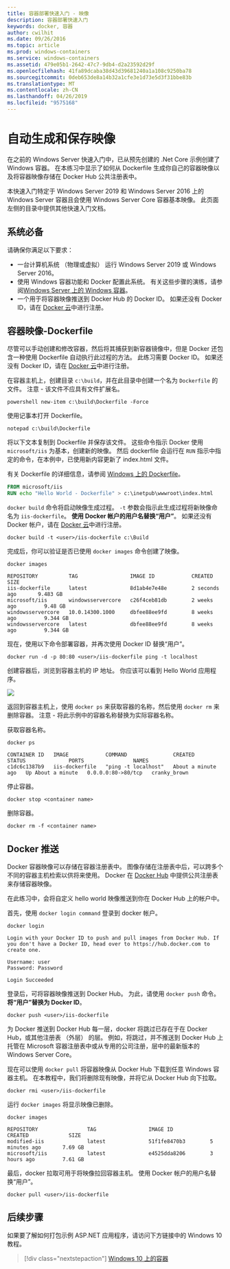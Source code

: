 ```yaml
---
title: 容器部署快速入门 - 映像
description: 容器部署快速入门
keywords: docker, 容器
author: cwilhit
ms.date: 09/26/2016
ms.topic: article
ms.prod: windows-containers
ms.service: windows-containers
ms.assetid: 479e05b1-2642-47c7-9db4-d2a23592d29f
ms.openlocfilehash: 41fa89dcaba38d43d39681240a1a108c9250ba78
ms.sourcegitcommit: 0deb653de8a14b32a1cfe3e1d73e5d3f31bbe83b
ms.translationtype: MT
ms.contentlocale: zh-CN
ms.lasthandoff: 04/26/2019
ms.locfileid: "9575168"
---
```

# <a name="automating-builds-and-saving-images"></a>自动生成和保存映像

在之前的 Windows Server 快速入门中，已从预先创建的 .Net Core 示例创建了 Windows 容器。 在本练习中显示了如何从 Dockerfile 生成你自己的容器映像以及将容器映像存储在 Docker Hub 公共注册表中。

本快速入门特定于 Windows Server 2019 和 Windows Server 2016 上的 Windows Server 容器且会使用 Windows Server Core 容器基本映像。 此页面左侧的目录中提供其他快速入门文档。

## <a name="prerequisites"></a>系统必备

请确保你满足以下要求：

- 一台计算机系统 （物理或虚拟） 运行 Windows Server 2019 或 Windows Server 2016。
- 使用 Windows 容器功能和 Docker 配置此系统。 有关这些步骤的演练，请参阅[Windows Server 上的 Windows 容器](./quick-start-windows-server.md)。
- 一个用于将容器映像推送到 Docker Hub 的 Docker ID。 如果还没有 Docker ID，请在 [Docker 云](https://cloud.docker.com/)中进行注册。

## <a name="container-image---dockerfile"></a>容器映像-Dockerfile

尽管可以手动创建和修改容器，然后将其捕获到新容器镜像中，但是 Docker 还包含一种使用 Dockerfile 自动执行此过程的方法。 此练习需要 Docker ID。 如果还没有 Docker ID，请在 [Docker 云]( https://cloud.docker.com/)中进行注册。

在容器主机上，创建目录 `c:\build`，并在此目录中创建一个名为 `Dockerfile` 的文件。 注意 - 该文件不应具有文件扩展名。

```console
powershell new-item c:\build\Dockerfile -Force
```

使用记事本打开 Dockerfile。

```console
notepad c:\build\Dockerfile
```

将以下文本复制到 Dockerfile 并保存该文件。 这些命令指示 Docker 使用 `microsoft/iis` 为基本，创建新的映像。 然后 dockerfile 会运行在 `RUN` 指示中指定的命令，在本例中，已使用新内容更新了 index.html 文件。

有关 Dockerfile 的详细信息，请参阅 [Windows 上的 Dockerfile](../manage-docker/manage-windows-dockerfile.md)。

```dockerfile
FROM microsoft/iis
RUN echo "Hello World - Dockerfile" > c:\inetpub\wwwroot\index.html
```

`docker build` 命令将启动映像生成过程。 `-t` 参数会指示此生成过程将新映像命名为 `iis-dockerfile`。 **使用 Docker 帐户的用户名替换“用户”**。 如果还没有 Docker 帐户，请在 [Docker 云](https://cloud.docker.com/)中进行注册。

```console
docker build -t <user>/iis-dockerfile c:\Build
```

完成后，你可以验证是否已使用 `docker images` 命令创建了映像。

```console
docker images

REPOSITORY          TAG                 IMAGE ID            CREATED             SIZE
iis-dockerfile      latest              8d1ab4e7e48e        2 seconds ago       9.483 GB
microsoft/iis       windowsservercore   c26f4ceb81db        2 weeks ago         9.48 GB
windowsservercore   10.0.14300.1000     dbfee88ee9fd        8 weeks ago         9.344 GB
windowsservercore   latest              dbfee88ee9fd        8 weeks ago         9.344 GB
```

现在，使用以下命令部署容器，并再次使用 Docker ID 替换“用户”。

```console
docker run -d -p 80:80 <user>/iis-dockerfile ping -t localhost
```

创建容器后，浏览到容器主机的 IP 地址。 你应该可以看到 Hello World 应用程序。

![](media/dockerfile2.png)

返回到容器主机上，使用 `docker ps` 来获取容器的名称，然后使用 `docker rm` 来删除容器。 注意 - 将此示例中的容器名称替换为实际容器名称。

获取容器名称。

```console
docker ps

CONTAINER ID   IMAGE            COMMAND               CREATED              STATUS              PORTS                NAMES
c1dc6c1387b9   iis-dockerfile   "ping -t localhost"   About a minute ago   Up About a minute   0.0.0.0:80->80/tcp   cranky_brown
```

停止容器。

```console
docker stop <container name>
```

删除容器。

```console
docker rm -f <container name>
```

## <a name="docker-push"></a>Docker 推送

Docker 容器映像可以存储在容器注册表中。 图像存储在注册表中后，可以跨多个不同的容器主机检索以供将来使用。 Docker 在 [Docker Hub](https://hub.docker.com/) 中提供公共注册表来存储容器映像。

在此练习中，会将自定义 hello world 映像推送到你在 Docker Hub 上的帐户中。

首先，使用 `docker login command` 登录到 docker 帐户。

```console
docker login

Login with your Docker ID to push and pull images from Docker Hub. If you don't have a Docker ID, head over to https://hub.docker.com to create one.

Username: user
Password: Password

Login Succeeded
```

登录后，可将容器映像推送到 Docker Hub。 为此，请使用 `docker push` 命令。 **将“用户”替换为 Docker ID**。 

```console
docker push <user>/iis-dockerfile
```

为 Docker 推送到 Docker Hub 每一层，docker 将跳过已存在于在 Docker Hub，或其他注册表 （外层） 的层。  例如，将跳过，并不推送到 Docker Hub 上托管在 Microsoft 容器注册表中或从专用的公司注册，层中的最新版本的 Windows Server Core。

现在可以使用 `docker pull` 将容器映像从 Docker Hub 下载到任意 Windows 容器主机。 在本教程中，我们将删除现有映像，并将它从 Docker Hub 向下拉取。 

```console
docker rmi <user>/iis-dockerfile
```

运行 `docker images` 将显示映像已删除。

```console
docker images

REPOSITORY                TAG                 IMAGE ID            CREATED             SIZE
modified-iis              latest              51f1fe8470b3        5 minutes ago       7.69 GB
microsoft/iis             latest              e4525dda8206        3 hours ago         7.61 GB
```

最后，docker 拉取可用于将映像拉回容器主机。 使用 Docker 帐户的用户名替换“用户”。 

```
docker pull <user>/iis-dockerfile
```

## <a name="next-steps"></a>后续步骤

如果要了解如何打包示例 ASP.NET 应用程序，请访问下方链接中的 Windows 10 教程。

> [!div class="nextstepaction"]
> [Windows 10 上的容器](./quick-start-windows-10.md)

